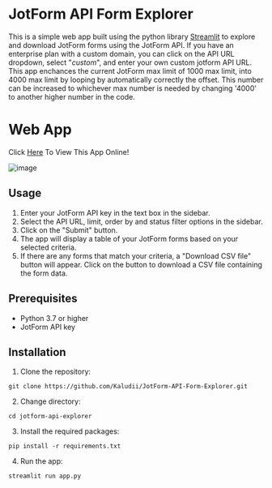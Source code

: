 # JotForm API Form Explorer

This is a simple web app built using the python library [Streamlit](https://streamlit.io/) to explore and download JotForm forms using the JotForm API. If you have an enterprise plan with a custom domain, you can click on the API URL dropdown, select "*custom*", and enter your own custom jotform API URL. This app enchances the current JotForm max limit of 1000 max limit, into 4000 max limit by looping by automatically correctly the offset. This number can be increased to whichever max number is needed by changing '4000' to another higher number in the code.

# Web App
Click [Here](https://huggingface.co/spaces/Kaludi/JotForm-API-Form-Explorer_App "Here") To View This App Online!

![image](https://user-images.githubusercontent.com/63890666/221301910-e42e5285-57c9-4074-93cb-717f4dc81daa.png)

## Usage

1.  Enter your JotForm API key in the text box in the sidebar.
2.  Select the API URL, limit, order by and status filter options in the sidebar.
3.  Click on the "Submit" button.
4.  The app will display a table of your JotForm forms based on your selected criteria.
5.  If there are any forms that match your criteria, a "Download CSV file" button will appear. Click on the button to download a CSV file containing the form data.

## Prerequisites

-   Python 3.7 or higher
-   JotForm API key

## Installation

1.  Clone the repository:

`git clone https://github.com/Kaludii/JotForm-API-Form-Explorer.git` 

2.  Change directory:

`cd jotform-api-explorer` 

3.  Install the required packages:

`pip install -r requirements.txt` 

4.  Run the app:

`streamlit run app.py` 
